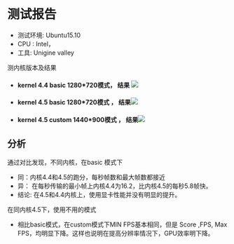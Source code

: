 ﻿# 测试报告

- 测试环境: Ubuntu15.10 
- CPU  : Intel，
- 工具: Unigine valley

测内核版本及结果
 
   - ####  kernel 4.4 basic 1280*720模式， 结果 ![](http://i4.piimg.com/b151af9a3db3b765.png)
  
   
   - ####  kernel 4.5  basic 1280*720模式 ， 结果![](http://i4.piimg.com/ed1dbf6de1d20675.png)
  
   - ####  kernel 4.5  custom 1440*900模式 ， 结果![](http://i4.piimg.com/ece1f511b5494c1d.png)
  
  
## 分析
   通过对比发现，不同内核，在basic 模式下
- 同：内核4.4和4.5的跑分，每秒帧数和最大帧数都接近
- 异： 在每秒传输的最小帧上内核4.4为16.2，比内核4.5的每秒5.8帧快。
- 结论: 在4.5和4.4内核上，使用显卡性能并没有明显的提升。


在同内核4.5下，使用不用的模式
- 相比basic模式，在custom模式下MIN FPS基本相同，但是 Score ,FPS, Max FPS，均明显下降。这样也说明在提高分辨率情况下，GPU效率明下降。
  








